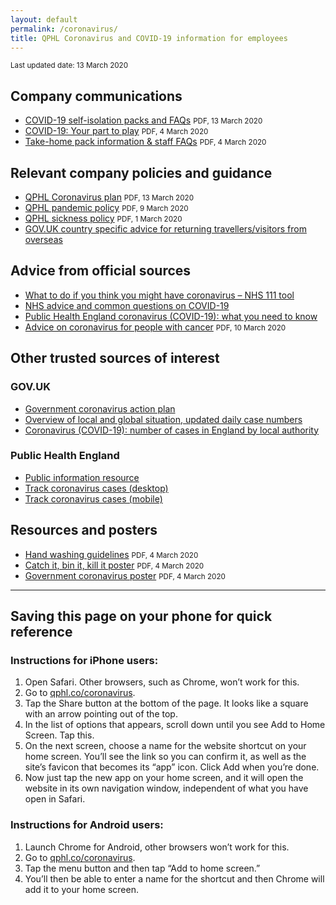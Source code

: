 ```yaml
---
layout: default
permalink: /coronavirus/
title: QPHL Coronavirus and COVID-19 information for employees
---
```


<small>Last updated date: 13 March 2020</small>

## Company communications

- [COVID-19 self-isolation packs and FAQs](/downloads/self-isolation-packs.pdf) <small>PDF, 13 March 2020</small>
- [COVID-19: Your part to play](/downloads/covid-19-your-part-to-play.pdf) <small>PDF, 4 March 2020</small>
- [Take-home pack information & staff FAQs](/downloads/take-home-pack-information.pdf) <small>PDF, 4 March 2020</small>

## Relevant company policies and guidance

- [QPHL Coronavirus plan](/downloads/qphl-coronavirus-plan.pdf) <small>PDF, 13 March 2020</small>
- [QPHL pandemic policy](/downloads/qphl-pandemic-policy.pdf) <small>PDF, 9 March 2020</small>
- [QPHL sickness policy](/downloads/qphl-sickness-policy.pdf) <small>PDF, 1 March 2020</small>
- [GOV.UK country specific advice for returning travellers/visitors from overseas](https://www.gov.uk/government/publications/covid-19-specified-countries-and-areas/covid-19-specified-countries-and-areas-with-implications-for-returning-travellers-or-visitors-arriving-in-the-uk)

## Advice from official sources

- [What to do if you think you might have coronavirus – NHS 111 tool](https://111.nhs.uk/service/COVID-19/)
- [NHS advice and common questions on COVID-19](https://www.nhs.uk/conditions/coronavirus-covid-19/)
- [Public Health England coronavirus (COVID-19): what you need to know](https://publichealthmatters.blog.gov.uk/2020/01/23/wuhan-novel-coronavirus-what-you-need-to-know/)
- [Advice on coronavirus for people with cancer](/downloads/advice-on-coronavirus-for-people-with-cancer.pdf) <small>PDF, 10 March 2020</small>

## Other trusted sources of interest

### GOV.UK

- [Government coronavirus action plan](https://assets.publishing.service.gov.uk/government/uploads/system/uploads/attachment_data/file/869827/Coronavirus_action_plan_-_a_guide_to_what_you_can_expect_across_the_UK.pdf)
- [Overview of local and global situation, updated daily case numbers](https://www.gov.uk/guidance/coronavirus-covid-19-information-for-the-public)
- [Coronavirus (COVID-19): number of cases in England by local authority](https://www.gov.uk/government/publications/coronavirus-covid-19-number-of-cases-in-england/coronavirus-covid-19-number-of-cases-in-england)

### Public Health England

- [Public information resource](https://campaignresources.phe.gov.uk/resources/campaigns/101-coronavirus-/resources)
- [Track coronavirus cases (desktop)](https://www.arcgis.com/apps/opsdashboard/index.html#/f94c3c90da5b4e9f9a0b19484dd4bb14)
- [Track coronavirus cases (mobile)](https://www.arcgis.com/apps/opsdashboard/index.html#/ae5dda8f86814ae99dde905d2a9070ae)

## Resources and posters

- [Hand washing guidelines](/downloads/hand-washing-guidelines.pdf) <small>PDF, 4 March 2020</small>
- [Catch it, bin it, kill it poster](/downloads/catch-bin-kill.pdf) <small>PDF, 4 March 2020</small>
- [Government coronavirus poster](/downloads/government-coronavirus-poster.pdf) <small>PDF, 4 March 2020</small>

---

## Saving this page on your phone for quick reference

### Instructions for iPhone users:

1. Open Safari. Other browsers, such as Chrome, won’t work for this.
2. Go to [qphl.co/coronavirus](https://qphl.co/coronavirus/).
3. Tap the Share button at the bottom of the page. It looks like a square with an arrow pointing out of the top.
4. In the list of options that appears, scroll down until you see Add to Home Screen. Tap this.
5. On the next screen, choose a name for the website shortcut on your home screen. You’ll see the link so you can confirm it, as well as the site’s favicon that becomes its “app” icon. Click Add when you’re done.
6. Now just tap the new app on your home screen, and it will open the website in its own navigation window, independent of what you have open in Safari.

### Instructions for Android users:

1. Launch Chrome for Android, other browsers won’t work for this.
2. Go to [qphl.co/coronavirus](https://qphl.co/coronavirus/).
3. Tap the menu button and then tap “Add to home screen.”
4. You’ll then be able to enter a name for the shortcut and then Chrome will add it to your home screen.